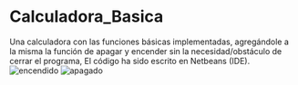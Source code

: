 # Calculadora_Basica
Una calculadora con las funciones básicas implementadas, agregándole a la misma la función de apagar y encender sin la necesidad/obstáculo de cerrar el programa, El código ha sido escrito en Netbeans (IDE).
![encendido](https://user-images.githubusercontent.com/61268729/80315693-81d15a00-87b6-11ea-83fa-c9a87622673e.png)
![apagado](https://user-images.githubusercontent.com/61268729/80315698-86960e00-87b6-11ea-995c-1c94b417d2d9.png)
